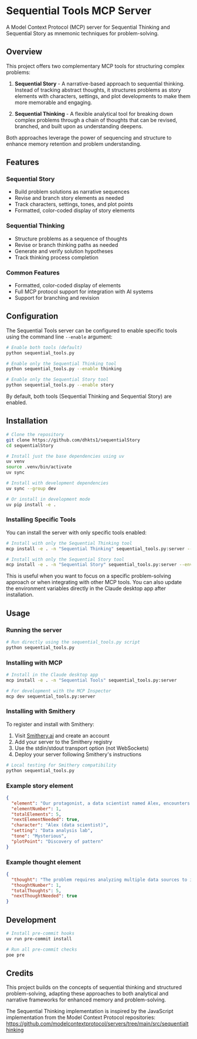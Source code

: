 # Sequential Tools MCP Server

A Model Context Protocol (MCP) server for Sequential Thinking and Sequential Story as mnemonic techniques for problem-solving.

## Overview

This project offers two complementary MCP tools for structuring complex problems:

1. **Sequential Story** - A narrative-based approach to sequential thinking. Instead of tracking abstract thoughts, it structures problems as story elements with characters, settings, and plot developments to make them more memorable and engaging.

2. **Sequential Thinking** - A flexible analytical tool for breaking down complex problems through a chain of thoughts that can be revised, branched, and built upon as understanding deepens.

Both approaches leverage the power of sequencing and structure to enhance memory retention and problem understanding.

## Features

### Sequential Story
- Build problem solutions as narrative sequences
- Revise and branch story elements as needed
- Track characters, settings, tones, and plot points
- Formatted, color-coded display of story elements

### Sequential Thinking
- Structure problems as a sequence of thoughts
- Revise or branch thinking paths as needed
- Generate and verify solution hypotheses
- Track thinking process completion

### Common Features
- Formatted, color-coded display of elements
- Full MCP protocol support for integration with AI systems
- Support for branching and revision

## Configuration

The Sequential Tools server can be configured to enable specific tools using the command line `--enable` argument:

```bash
# Enable both tools (default)
python sequential_tools.py

# Enable only the Sequential Thinking tool
python sequential_tools.py --enable thinking

# Enable only the Sequential Story tool
python sequential_tools.py --enable story
```

By default, both tools (Sequential Thinking and Sequential Story) are enabled.

## Installation

```bash
# Clone the repository
git clone https://github.com/dhkts1/sequentialStory
cd sequentialStory

# Install just the base dependencies using uv
uv venv
source .venv/bin/activate
uv sync

# Install with development dependencies
uv sync --group dev

# Or install in development mode
uv pip install -e .
```

### Installing Specific Tools

You can install the server with only specific tools enabled:

```bash
# Install with only the Sequential Thinking tool
mcp install -e . -n "Sequential Thinking" sequential_tools.py:server --env-var "SEQUENTIAL_TOOLS_ENABLE=thinking"

# Install with only the Sequential Story tool
mcp install -e . -n "Sequential Story" sequential_tools.py:server --env-var "SEQUENTIAL_TOOLS_ENABLE=story"
```

This is useful when you want to focus on a specific problem-solving approach or when integrating with other MCP tools. You can also update the environment variables directly in the Claude desktop app after installation.

## Usage

### Running the server

```bash
# Run directly using the sequential_tools.py script
python sequential_tools.py
```

### Installing with MCP

```bash
# Install in the Claude desktop app
mcp install -e . -n "Sequential Tools" sequential_tools.py:server

# For development with the MCP Inspector
mcp dev sequential_tools.py:server
```

### Installing with Smithery

To register and install with Smithery:

1. Visit [Smithery.ai](https://smithery.ai) and create an account
2. Add your server to the Smithery registry
3. Use the stdin/stdout transport option (not WebSockets)
4. Deploy your server following Smithery's instructions

```bash
# Local testing for Smithery compatibility
python sequential_tools.py
```

### Example story element

```json
{
  "element": "Our protagonist, a data scientist named Alex, encounters a mysterious pattern in the customer behavior data.",
  "elementNumber": 1,
  "totalElements": 5,
  "nextElementNeeded": true,
  "character": "Alex (data scientist)",
  "setting": "Data analysis lab",
  "tone": "Mysterious",
  "plotPoint": "Discovery of pattern"
}
```

### Example thought element

```json
{
  "thought": "The problem requires analyzing multiple data sources to identify correlations between customer behavior and sales patterns.",
  "thoughtNumber": 1,
  "totalThoughts": 5,
  "nextThoughtNeeded": true
}
```

## Development

```bash
# Install pre-commit hooks
uv run pre-commit install

# Run all pre-commit checks
poe pre
```

## Credits

This project builds on the concepts of sequential thinking and structured problem-solving, adapting these approaches to both analytical and narrative frameworks for enhanced memory and problem-solving.

The Sequential Thinking implementation is inspired by the JavaScript implementation from the Model Context Protocol repositories:
https://github.com/modelcontextprotocol/servers/tree/main/src/sequentialthinking
